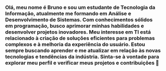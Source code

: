 ### Olá, meu nome é Bruno e sou um estudante de Tecnologia da Informação, atualmente me formando em Análise e Desenvolvimento de Sistemas. Com conhecimentos sólidos em programação, busco aprimorar minhas habilidades e desenvolver projetos inovadores. Meu interesse em TI está relacionado à criação de soluções eficientes para problemas complexos e à melhoria da experiência do usuário. Estou sempre buscando aprender e me atualizar em relação às novas tecnologias e tendências da indústria. Sinta-se à vontade para explorar meu perfil e verificar meus projetos e contribuições 👋

<!--
**BrunoGardrich/BrunoGardrich** is a ✨ _special_ ✨ repository because its `README.md` (this file) appears on your GitHub profile.

Here are some ideas to get you started:

- 🔭 I’m currently working on ...
- 🌱 I’m currently learning ...
- 👯 I’m looking to collaborate on ...
- 🤔 I’m looking for help with ...
- 💬 Ask me about ...
- 📫 How to reach me: ...
- 😄 Pronouns: ...
- ⚡ Fun fact: ...
-->
